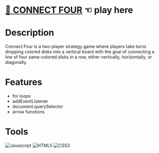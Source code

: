 # [🔴 CONNECT FOUR](https://guavalines.github.io/Connect_Four/) ☜ play here

# Description
Connect Four is a two-player strategy game where players take turns dropping colored disks into a vertical board with the goal of connecting a line of four same-colored disks in a row, either vertically, horizontally, or diagonally. 

# Features
- for loops
- addEventListener
- document.querySelector
- arrow functions


# Tools

![Javascript](https://img.shields.io/badge/JavaScript-323330?style=for-the-badge&logo=javascript&logoColor=F7DF1E)
![HTML5](https://img.shields.io/badge/HTML5-E34F26?style=for-the-badge&logo=html5&logoColor=white)
![CSS3](https://img.shields.io/badge/CSS3-1572B6?style=for-the-badge&logo=css3&logoColor=white)

